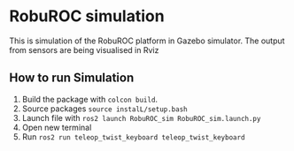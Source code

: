# RobuROC simulation
This is simulation of the RobuROC platform in Gazebo simulator.
The output from sensors are being visualised in Rviz

## How to run Simulation
1. Build the package with `colcon build`.
2. Source packages `source instalL/setup.bash`
3. Launch file with `ros2 launch RobuROC_sim RobuROC_sim.launch.py`
4. Open new terminal
5. Run `ros2 run teleop_twist_keyboard teleop_twist_keyboard`
